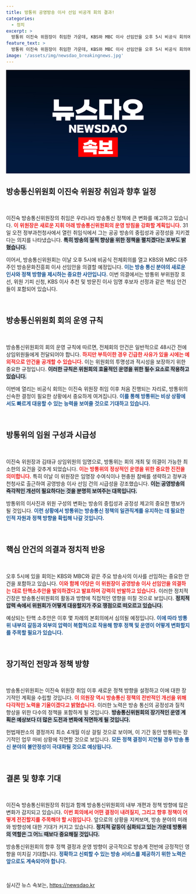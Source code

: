 ```yaml
---
title: 방통위 공영방송 이사 선임 비공개 회의 결과!
categories:
  - 정치
excerpt: >
  방통위 이진숙 위원장이 취임한 가운데, KBS와 MBC 이사 선임안을 오후 5시 비공식 회의에서 의결합니다. 하지만 야당은 즉각 탄핵소추안을 발의할 예정! 방통위의 향후 방향에 귀추가 주목됩니다.
feature_text: >
  방통위 이진숙 위원장이 취임한 가운데, KBS와 MBC 이사 선임안을 오후 5시 비공식 회의에서 의결합니다. 하지만 야당은 즉각 탄핵소추안을 발의할 예정! 방통위의 향후 방향에 귀추가 주목됩니다.
image: '/assets/img/newsdao_breakingnews.jpg'
---
```


<p><img src="/assets/img/newsdao_breakingnews.jpg" alt="bookingtag 속보" /></p>

<h2 data-ke-size="size26">방송통신위원회 이진숙 위원장 취임과 향후 일정</h2>

<p data-ke-size="size16">&nbsp;</p>

<p>이진숙 방송통신위원장의 취임은 우리나라 방송통신 정책에 큰 변화를 예고하고 있습니다. <b><span style="color: #ee2323;">이 위원장은 새로운 지휘 아래 방송통신위원회의 운영 방침을 강화할 계획입니다.</span></b> 31일 오전 정부과천청사에서 열린 취임식에서 그는 공공 방송의 중립성과 공정성을 지키겠다는 의지를 나타냈습니다. <b><span style="background-color: #21538527;">특히 방송의 질적 향상을 위한 정책을 펼치겠다는 포부도 밝혔습니다.</span></b> </p>

<p>이어서, 방송통신위원회는 이날 오후 5시에 비공식 전체회의를 열고 KBS와 MBC 대주주인 방송문화진흥회 이사 선임안을 의결할 예정입니다. <b><span style="color: #1a5490;">이는 방송 통신 분야의 새로운 인사와 정책 방향을 제시하는 중요한 사안입니다.</span></b> 이번 의결에서는 방통위 부위원장 호선, 위원 기피 신청, KBS 이사 추천 및 방문진 이사 임명 후보자 선정과 같은 핵심 안건들이 포함되어 있습니다.</p>

<p data-ke-size="size16">&nbsp;</p>

<h2 data-ke-size="size26">방송통신위원회 회의 운영 규칙</h2>

<p data-ke-size="size16">&nbsp;</p>

<p>방송통신위원회의 회의 운영 규칙에 따르면, 전체회의 안건은 일반적으로 48시간 전에 상임위원들에게 전달되어야 합니다. <b><span style="color: #ee2323;">하지만 부득이한 경우 긴급한 사유가 있을 시에는 예외적으로 안건을 공개할 수 있습니다.</span></b> 이는 위원회의 투명성과 적시성을 보장하기 위한 중요한 규정입니다. <b><span style="background-color: #21538527;">이러한 규칙은 위원회의 효율적인 운영을 위한 필수 요소로 작용하고 있습니다.</span></b></p>

<p>이번에 열리는 비공식 회의는 이진숙 위원장 취임 이후 처음 진행되는 자리로, 방통위의 신속한 결정이 필요한 상황에서 중요하게 여겨집니다. <b><span style="color: #1a5490;">이를 통해 방통위는 비상 상황에서도 빠르게 대응할 수 있는 능력을 보여줄 것으로 기대하고 있습니다.</span></b></p>

<p data-ke-size="size16">&nbsp;</p>

<h2 data-ke-size="size26">방통위의 임원 구성과 시급성</h2>

<p data-ke-size="size16">&nbsp;</p>

<p>이진숙 위원장과 김태규 상임위원의 임명으로, 방통위는 회의 개최 및 의결이 가능한 최소한의 요건을 갖추게 되었습니다. <b><span style="color: #ee2323;">이는 방통위의 정상적인 운영을 위한 중요한 진전을 의미합니다.</span></b> 특히 이날 이 위원장은 임명장 수여식이나 현충원 참배를 생략하고 정부과천청사로 출근하여 공영방송 이사 선임 건의 시급성을 강조했습니다. <b><span style="background-color: #21538527;">이는 공영방송의 즉각적인 개선이 필요하다는 것을 분명히 보여주는 대목입니다.</span></b></p>

<p>방통위의 이사진과 위원 구성의 변화는 방송의 중립성과 공정성 제고의 중요한 행보가 될 것입니다. <b><span style="color: #1a5490;">이런 상황에서 방통위는 방송통신 정책의 일관직계를 유지하는 데 필요한 인적 자원과 정책 방향을 확립해 나갈 것입니다.</span></b></p>

<p data-ke-size="size16">&nbsp;</p>

<h2 data-ke-size="size26">핵심 안건의 의결과 정치적 반응</h2>

<p data-ke-size="size16">&nbsp;</p>

<p>오후 5시에 있을 회의는 KBS와 MBC와 같은 주요 방송사의 이사를 선임하는 중요한 안건을 포함하고 있습니다. <b><span style="color: #ee2323;">이와 함께 야당은 이 위원장이 공영방송 이사 선임안을 의결하는 대로 탄핵소추안을 발의하겠다고 발표하며 강력히 반발하고 있습니다.</span></b>  이러한 정치적 긴장은 방송통신위원회의 활동과 방향에 직접적인 영향을 미칠 것으로 보입니다. <b><span style="background-color: #21538527;">정치적 압력 속에서 위원회가 어떻게 대응할지가 주요 쟁점으로 떠오르고 있습니다.</span></b> </p>

<p>예상되는 탄핵 소추안은 이후 몇 차례의 본회의에서 심의될 예정입니다. <b><span style="color: #1a5490;">이에 따라 방통위 내부의 갈등과 외부의 압력이 복합적으로 작용해 향후 정책 및 운영이 어떻게 변화할지를 주목할 필요가 있습니다.</span></b></p>

<p data-ke-size="size16">&nbsp;</p>

<h2 data-ke-size="size26">장기적인 전망과 정책 방향</h2>

<p data-ke-size="size16">&nbsp;</p>

<p>방송통신위원회는 이진숙 위원장 취임 이후 새로운 정책 방향을 설정하고 이에 대한 장기적인 계획을 수립할 것입니다. <b><span style="color: #ee2323;">이 의원장 역시 방송통신 정책의 전반적인 개선을 위해 다각적인 노력을 기울이겠다고 밝혔습니다.</span></b> 이러한 노력은 방송 통신의 공정성과 질적 향상을 위한 다수의 정책을 포함하게 될 것입니다. <b><span style="background-color: #21538527;">방송통신위원회의 장기적인 운영 계획은 예상보다 더 많은 도전과 변화에 직면하게 될 것입니다.</span></b></p>

<p>헌법재판소의 결정까지 최소 4개월 이상 걸릴 것으로 보이며, 이 기간 동안 방통위는 장기적인 업무 마비 상황에 직면할 것으로 보입니다. <b><span style="color: #1a5490;">모든 정책 결정이 지연될 경우 방송 통신 분야의 불안정성이 극대화될 것으로 예상됩니다.</span></b></p>

<p data-ke-size="size16">&nbsp;</p>

<h2 data-ke-size="size26">결론 및 향후 기대</h2>

<p data-ke-size="size16">&nbsp;</p>

<p>이진숙 방송통신위원장의 취임과 함께 방송통신위원회의 내부 개편과 정책 방향에 많은 변화가 감지되고 있습니다. <b><span style="color: #ee2323;">이번 회의에서 어떤 결정이 내려질지, 그리고 향후 정책이 어떻게 전진할지를 주목해야 할 시점입니다.</span></b> 앞으로의 상황을 지켜보며, 방송 분야의 미래와 방향성에 대한 기대가 커지고 있습니다. <b><span style="background-color: #21538527;">정치적 갈등이 심화되고 있는 가운데 방통위의 역할은 그 어느 때보다 중요해질 것입니다.</span></b> </p>

<p>방송통신위원회의 향후 정책 결정과 운영 방향이 궁극적으로 방송계 전반에 긍정적인 영향을 미치길 기대합니다. <b><span style="color: #1a5490;">정확하고 신뢰할 수 있는 방송 서비스를 제공하기 위한 노력은 앞으로도 계속되어야 합니다.</span></b> </p>

<p data-ke-size="size16">&nbsp;</p>
실시간 뉴스 속보는, <a href="https://newsdao.kr" rel="dofollow">https://newsdao.kr</a>


